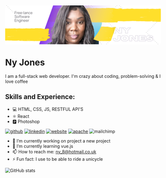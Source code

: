 
![](https://github.com/ny2669/ny2669/blob/main/github%20profile.png)

# Ny Jones

 I am a full-stack web developer. I'm crazy about coding, problem-solving & I love coffee 



## Skills and Experience:
* 💻 HTML, CSS, JS, RESTFUL API'S
* ⚛ React
* 🅿 Photoshop

[<img src='https://cdn.jsdelivr.net/npm/simple-icons@3.0.1/icons/github.svg' alt='github' height='40'>](https://github.com/https://github.com/ny2669)  [<img src='https://cdn.jsdelivr.net/npm/simple-icons@3.0.1/icons/linkedin.svg' alt='linkedin' height='40'>](https://www.linkedin.com/in/https://www.linkedin.com/in/ny-jones-web-dev//)  [<img src='https://cdn.jsdelivr.net/npm/simple-icons@3.0.1/icons/icloud.svg' alt='website' height='40'>](https://ny2669.github.io/portfolio-scroll/) [<img src='https://cdn.jsdelivr.net/npm/simple-icons@3.0.1/icons/apache.svg' alt='apache' height='40'>](http://) <img src='https://cdn.jsdelivr.net/npm/simple-icons@3.0.1/icons/mailchimp.svg' alt='mailchimp' height='40'>



- 🔭 I’m currently working on project a new project 
- 🌱 I’m currently learning vue.js 
- 📫 How to reach me: ny_8@hotmail.co.uk 
- ⚡ Fun fact: I use to be able to ride a unicycle 





![GitHub stats](https://github-readme-stats.vercel.app/api?username=ny2669&show_icons=true)  





